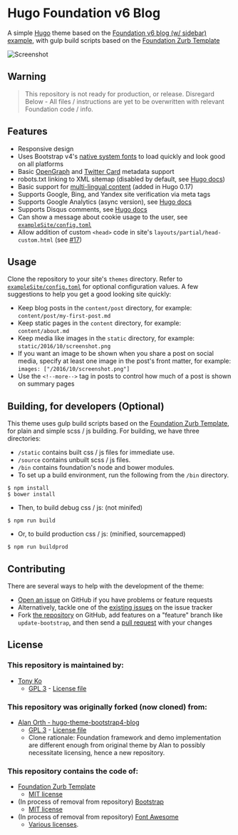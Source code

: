 # Hugo Foundation v6 Blog
A simple [Hugo](https://gohugo.io) theme based on the [Foundation v6 blog (w/ sidebar) example](http://foundation.zurb.com/templates-previews-sites-f6/blog.html), with gulp build scripts based on the [Foundation Zurb Template](https://github.com/zurb/foundation-zurb-template/)

![Screenshot](https://raw.githubusercontent.com/htko89/hugo-theme-foundation6-blog/master/screenshot.png "Screenshot")

## Warning
> This repository is not ready for production, or release.
> Disregard Below - All files / instructions are yet to be overwritten with relevant Foundation code / info.

## Features
* Responsive design
* Uses Bootstrap v4's [native system fonts](http://v4-alpha.getbootstrap.com/content/reboot/#native-font-stack) to load quickly and look good on all platforms
* Basic [OpenGraph](http://ogp.me) and [Twitter Card](https://dev.twitter.com/cards/types) metadata support
* robots.txt linking to XML sitemap (disabled by default, see [Hugo docs](https://gohugo.io/extras/robots-txt/))
* Basic support for [multi-lingual content](https://github.com/spf13/hugo/blob/master/docs/content/content/multilingual.md) (added in Hugo 0.17)
* Supports Google, Bing, and Yandex site verification via meta tags
* Supports Google Analytics (async version), see [Hugo docs](https://gohugo.io/extras/analytics/)
* Supports Disqus comments, see [Hugo docs](https://gohugo.io/extras/comments/)
* Can show a message about cookie usage to the user, see [`exampleSite/config.toml`](https://github.com/htko89/hugo-theme-foundation6-blog/blob/master/exampleSite/config.toml)
* Allow addition of custom `<head>` code in site's `layouts/partial/head-custom.html` (see [#17](https://github.com/alanorth/hugo-theme-bootstrap4-blog/pull/17))

## Usage
Clone the repository to your site's `themes` directory. Refer to [`exampleSite/config.toml`](https://github.com/htko89/hugo-theme-foundation6-blog/blob/master/exampleSite/config.toml) for optional configuration values. A few suggestions to help you get a good looking site quickly:
* Keep blog posts in the `content/post` directory, for example: `content/post/my-first-post.md`
* Keep static pages in the `content` directory, for example: `content/about.md`
* Keep media like images in the `static` directory, for example: `static/2016/10/screenshot.png`
* If you want an image to be shown when you share a post on social media, specify at least one image in the post's front matter, for example: `images: ["/2016/10/screenshot.png"]`
* Use the `<!--more-->` tag in posts to control how much of a post is shown on summary pages

## Building, for developers (Optional)
This theme uses gulp build scripts based on the [Foundation Zurb Template](https://github.com/zurb/foundation-zurb-template/), for plain and simple scss / js building. For building, we have three directories:
* `/static` contains built css / js files for immediate use.
* `/source` contains unbuilt scss / js files.
* `/bin` contains foundation's node and bower modules.
* To set up a build environment, run the following from the `/bin` directory.
```
$ npm install
$ bower install
```
* Then, to build debug css / js: (not minifed)
```
$ npm run build
```
* Or, to build production css / js: (minified, sourcemapped)
```
$ npm run buildprod
```

## Contributing
There are several ways to help with the development of the theme:
* [Open an issue](https://github.com/htko89/hugo-theme-foundation6-blog/issues/new) on GitHub if you have problems or feature requests
* Alternatively, tackle one of the [existing issues](https://github.com/htko89/hugo-theme-foundation6-blog/issues) on the issue tracker
* Fork [the repository](https://github.com/htko89/hugo-theme-foundation6-blog) on GitHub, add features on a "feature" branch like `update-bootstrap`, and then send a [pull request](https://github.com/htko89/hugo-theme-foundation6-blog/compare) with your changes

## License

### This repository is maintained by:
* [Tony Ko](https://github.com/htko89)
  * [GPL 3](https://tldrlegal.com/license/gnu-general-public-license-v3-(gpl-3)) - [License file](https://github.com/htko89/hugo-theme-foundation6-blog/blob/master/license.txt)

### This repository was originally forked (now cloned) from:
* [Alan Orth - hugo-theme-bootstrap4-blog](https://github.com/alanorth/hugo-theme-bootstrap4-blog/)
  * [GPL 3](https://tldrlegal.com/license/gnu-general-public-license-v3-(gpl-3)) - [License file](https://github.com/alanorth/hugo-theme-bootstrap4-blog/blob/master/LICENSE.txt)
  * Clone rationale: Foundation framework and demo implementation are different enough from original theme by Alan to possibly necessitate licensing, hence a new repository.

### This repository contains the code of:
* [Foundation Zurb Template](https://github.com/zurb/foundation-zurb-template/)
  * [MIT license](https://tldrlegal.com/license/mit-license)
* (In process of removal from repository) [Bootstrap](http://getbootstrap.com/)
  * [MIT license](https://tldrlegal.com/license/mit-license)
* (In process of removal from repository) [Font Awesome](http://fontawesome.io/)
  * [Various licenses](http://fontawesome.io/license/).
